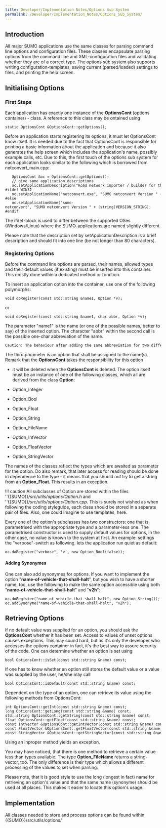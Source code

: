 ```yaml
---
title: Developer/Implementation Notes/Options Sub System
permalink: /Developer/Implementation_Notes/Options_Sub_System/
---
```


## Introduction

All major SUMO applications use the same classes for parsing command
line options and configuration files. These classes encapsulate parsing
options from the command line and XML-configuration files and validating
whether they are of a correct type. The options sub system also supports
writing configuration-templates, saving current (parsed/loaded) settings
to files, and printing the help screen.

## Initialising Options

### First Steps

Each application has exactly one instance of the **OptionsCont**
(options container) - class. A reference to this class may be ontained
using

```
static OptionsCont &OptionsCont::getOptions();
```

Before an application starts registering its options, it must let
OptionsCont know itself. It is needed due to the fact that OptionsCont
is responsible for printing a basic information about the application
and because it also generates the help screen which includes the
application's name, possibly example calls, etc. Due to this, the first
touch of the options sub system for each application looks similar to
the following which is borrowed from netconvert_main.cpp:

```
   OptionsCont &oc = OptionsCont::getOptions();
   // give some application descriptions
   oc.setApplicationDescription("Road network importer / builder for the road traffic simulation SUMO.");
#ifdef WIN32
   oc.setApplicationName("netconvert.exe", "SUMO netconvert Version " + (string)VERSION_STRING);
#else
   oc.setApplicationName("sumo-netconvert", "SUMO netconvert Version " + (string)VERSION_STRING);
#endif
```

The ifdef-block is used to differ between the supported OSes
(Windows/Linux) where the SUMO-applications are named slightly
different.

Please note that the description set by setApplicationDescription is a
brief description and should fit into one line (be not longer than 80
characters).

### Registering Options

Before the command line options are parsed, their names, allowed types
and their default values (if existing) must be inserted into this
container. This mostly done within a dedicated method or function.

To insert an application option into the container, use one of the
following polymorphs:

```
void doRegister(const std::string &name1, Option *v);
```

or

```
void doRegister(const std::string &name1, char abbr, Option *v);
```

The parameter "name1" is the name (or one of the possible names, better
to say) of the inserted option. The character "abbr" within the second
call is the possible one-char abbreviation of the name.

```
Caution: The behaviour after adding the same abbreviation for two different options is not defined.
```

The third parameter is an option that shall be assigned to the name(s).
Remark that the **OptionsCont** takes the responsibility for this option
- it will be deleted when the **OptionsCont** is deleted. The option
itself must be an instance of one of the following classes, which all
are derived from the class **Option**:

- Option_Integer
- Option_Bool
- Option_Float
- Option_String
- Option_FileName
- Option_IntVector
- Option_FloatVector
- Option_StringVector

The names of the classes reflect the types which are awaited as
parameter for the option. Do also remark, that later access for reading
should be done in dependence to the type - it means that you should not
try to get a string from an **Option_Float**. This results in an
exception.

!!! caution
    All subclasses of Option are stored within the files ''{{SUMO}}*/src/utils/options/Option.h* and ''{{SUMO}}*/src/utils/options/Option.cpp*. This is surely not wished as when following the coding styleguide, each class should be stored in a separate pair of files. Also, one could imagine to use templates, here.

Every one of the option's subclasses has two constructors: one
that is parametrised with the appropriate type and a parameter-less one.
The parametrised constructor is used to supply default values for
options, in the other case, no value is known to the system at first. An
example: settings the "verbose"-switch as following, lets the
application run quiet as default:

```
oc.doRegister("verbose", 'v', new Option_Bool(false));
```

#### Adding Synonymes

One can also add synonymes for options. If you want to implement the
option "**name-of-vehicle-that-shall-halt**", but you wish to have a
shorter name, too, use the following to make the same option accessible
using both "**name-of-vehicle-that-shall-halt**" and "**v2h**":

```
oc.doRegister("name-of-vehicle-that-shall-halt", new Option_String());
oc.addSynonyme("name-of-vehicle-that-shall-halt", "v2h");
```

## Retrieving Options

If no default value was supplied for an option, you should ask the
**OptionsCont** whether it has been set. Access to values of unset
options causes exceptions. This may sound hard, but as it's only the
developer who accesses the options container in fact, it's the best way
to assure security of the code. One can determine whether an option is
set using

```
bool OptionsCont::isSet(const std::string &name) const;
```

If one has to know whether an option still stores the default value or
a value was supplied by the user, he/she may call

```
bool OptionsCont::isDefault(const std::string &name) const;
```

Dependent on the type of an option, one can retrieve its value using
the following methods from OptionsCont:

```
int OptionsCont::getInt(const std::string &name) const;
long OptionsCont::getLong(const std::string &name) const;
std::string OptionsCont::getString(const std::string &name) const;
float OptionsCont::getFloat(const std::string &name) const;
const IntVector &OptionsCont::getIntVector(const std::string &name) const;
const FloatVector &OptionsCont::getFloatVector(const std::string &name) const;
const StringVector &OptionsCont::getStringVector(const std::string &name) const;
```

Using an inproper method yields an exception.

You may have noticed, that there is one method to retrieve a certain
value less than types available. The type **Option_FileName** returns a
string-vector, too. The only difference is their type which allows a different
processing of the values to set when parsing.

Please note, that it is good style to use the long (longest in fact)
name for retrieving an option's value and that the same name (synonyme)
should be used at all places. This makes it easier to locate this
option's usage.

## Implementation

All classes needed to store and process options can be found within
{{SUMO}}/src/utils/options/